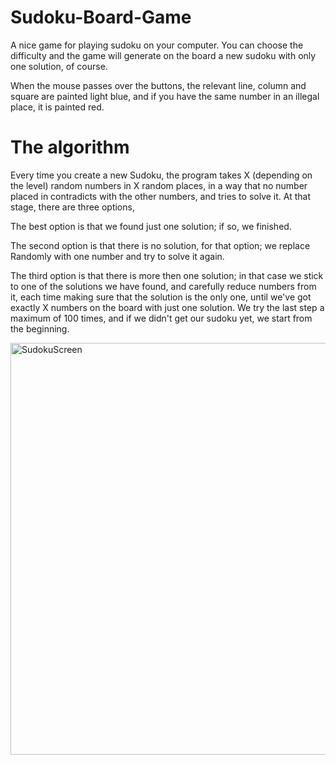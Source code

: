 ﻿# Sudoku-Board-Game
 
A nice game for playing sudoku on your computer. You can choose the difficulty and the game will generate on the board a new sudoku with only one solution, of course.

When the mouse passes over the buttons, the relevant line, column and square are painted light blue, and if you have the same number in an illegal place, it is painted red.
# The algorithm 

Every time you create a new Sudoku, the program takes X (depending on the level) random numbers in X random places, in a way that no number placed in contradicts with the other numbers, and tries to solve it. At that stage, there are three options,

The best option is that we found just one solution; if so, we finished.

The second option is that there is no solution, for that option; we replace Randomly with one number and try to solve it again.

The third option is that there is more then one solution; in that case we stick to one of the solutions we have found, and carefully reduce numbers from it, each time making sure that the solution is the only one, until we've got exactly X numbers on the board with just one solution. We try the last step a maximum of 100 times, and if we didn't get our sudoku yet, we start from the beginning.



<img width="659" alt="SudokuScreen" src="https://user-images.githubusercontent.com/107894139/178349477-da19b7a0-512f-4985-af73-28926119daf0.png">
